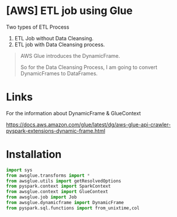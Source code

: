# [AWS] ETL job using Glue 
Two types of ETL Process
1. ETL Job without Data Cleansing.
2. ETL job with Data Cleansing process.
> AWS Glue introduces the DynamicFrame.
>
> So for the Data Cleansing Process, I am going to convert DynamicFrames to DataFrames.

# Links
For the information about DynamicFrame & GlueContext

https://docs.aws.amazon.com/glue/latest/dg/aws-glue-api-crawler-pyspark-extensions-dynamic-frame.html

# Installation
```python
import sys
from awsglue.transforms import *
from awsglue.utils import getResolvedOptions
from pyspark.context import SparkContext
from awsglue.context import GlueContext
from awsglue.job import Job
from awsglue.dynamicframe import DynamicFrame
from pyspark.sql.functions import from_unixtime,col
```
